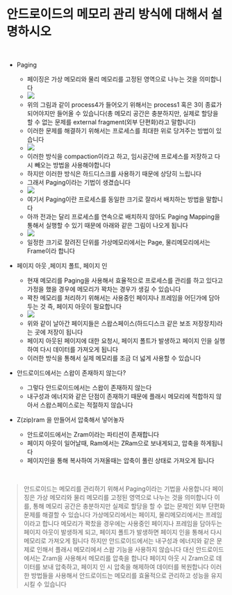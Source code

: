 # 안드로이드의 메모리 관리 방식에 대해서 설명하시오

<br>

* Paging
  * 페이징은 가상 메모리와 물리 메모리를 고정된 영역으로 나누는 것을 의미합니다
  * ![](https://velog.velcdn.com/images/vov3616/post/65a8818f-951b-4ddf-a486-7d0cec969f2d/image.png)
  * 위의 그림과 같이 process4가 들어오기 위해서는 process1 혹은 3이 종료가 되어야지만 들어올 수 있습니다(총 메모리 공간은 충분하지만, 실제로 할당을 할 수 없는 문제를 external fragment(외부 단편화)라고 말합니다)
  * 이러한 문제를 해결하기 위해서는 프로세스를 최대한 위로 당겨주는 방법이 있습니다
  * ![](https://velog.velcdn.com/images/vov3616/post/ee9ae4e0-2ea2-49d9-b336-be0df50330ca/image.png)
  * 이러한 방식을 compaction이라고 하고, 임시공간에 프로세스를 저장하고 다시 빼오는 방법을 사용해야합니다
  * 하지만 이러한 방식은 하드디스크를 사용하기 때문에 상당히 느립니다
  * 그래서 Paging이라는 기법이 생겼습니다
  * ![](https://velog.velcdn.com/images/vov3616/post/a0357948-2b44-4486-aaf8-26971d231944/image.png)
  * 여기서 Paging이란 프로세스를 동일한 크기로 잘라서 배치하는 방법을 말합니다
  * 아까 전과는 달리 프로세스를 연속으로 배치하지 않아도 Paging Mapping을 통해서 실행할 수 있기 때문에 아래와 같은 그림이 나오게 됩니다
  * ![](https://velog.velcdn.com/images/vov3616/post/fc856570-a849-4ed4-b9a3-02cddafa0639/image.png)
  * 일정한 크기로 잘려진 단위를 가상메모리에서는 Page, 물리메모리에서는 Frame이라 합니다

* 페이지 아웃 ,페이지 폴트, 페이지 인
  * 현재 메모리를 Paging을 사용해서 효율적으로 프로세스를 관리를 하고 있다고 가정을 했을 경우에 메모리가 꽉차는 경우가 생길 수 있습니다
  * 꽉찬 메모리를 처리하기 위해서는 사용중인 페이지나 프레임을 어딘가에 담아두는 것 즉, 페이지 아웃이 필요합니다
  * ![](https://velog.velcdn.com/images/vov3616/post/f290fe57-1123-49cd-a659-41fb990ed307/image.png)
  * 위와 같이 날아간 페이지들은 스왑스페이스(하드디스크 같은 보조 저장장치)라는 곳에 저장이 됩니다
  * 페이지 아웃된 페이지에 대한 요청시, 페이지 폴트가 발생하고 페이지 인을 실행하여 다시 데이터를 가져오게 됩니다
  * 이러한 방식을 통해서 실제 메모리를 조금 더 넓게 사용할 수 있습니다

* 안드로이드에서는 스왑이 존재하지 않는다?
  * 그렇다 안드로이드에서는 스왑이 존재하지 않는다
  * 내구성과 에너지와 같은 단점이 존재하기 때문에 플래시 메모리에 적합하지 않아서 스왑스페이스로는 적절하지 않습니다

* Z(zip)ram 을 만들어서 압축해서 넣어놓자
  * 안드로이드에서는 Zram이라는 파티션이 존재합니다
  * 페이지 아웃이 일어날때, Ram에서는 ZRam으로 보내게되고, 압축을 하게됩니다
  * 페이지인을 통해 복사하여 가져올때는 압축이 풀린 상태로 가져오게 됩니다

<br>

> 안드로이드는 메모리를 관리하기 위해서 Paging이라는 기법을 사용합니다
> 페이징은 가상 메모리와 물리 메모리를 고정된 영역으로 나누는 것을 의미합니다
> 이를, 통해 메모리 공간은 충분하지만 실제로 할당을 할 수 없는 문제인 외부 단편화 문제를 해결할 수 있습니다
> 가상메모리에서는 페이지, 물리메모리에서는 프레임이라고 합니다
> 메모리가 꽉찼을 경우에는 사용중인 페이지나 프레임을 담아두는 페이지 아웃이 발생하게 되고, 페이지 폴트가 발생하면 페이지 인을 통해서 다시 메모리로 가져오게 됩니다
> 하지만 안드로이드에서는 내구성과 에너지와 같은 문제로 인해서 플래시 메모리에서 스왑 기능을 사용하지 않습니다
> 대신 안드로이드에서는 Zram을 사용해서 메모리를 압축을 합니다
> 페이지 아웃 시 Zram으로 데이터를 보내 압축하고, 페이지 인 시 압축을 해제하여 데이터를 복원합니다
> 이러한 방법들을 사용해서 안드로이드는 메모리를 효율적으로 관리하고 성능을 유지시킬 수 있습니다